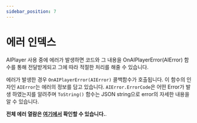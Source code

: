 ```yaml
---
sidebar_position: 7
---
```


# 에러 인덱스

AIPlayer 사용 중에 에러가 발생하면 코드와 그 내용을 OnAIPlayerError(AIError) 함수를 통해 전달받게되고 그에 따라 적절한 처리를 해줄 수 있습니다.

에러가 발생한 경우 `OnAIPlayerError(AIError)` 콜백함수가 호출됩니다. 이 함수의 인자인 `AIError`는 에러의 정보를 담고 있습니다. `AIError.ErrorCode`은 어떤 Error가 발생 하였는지를 알려주며 `ToString()` 함수는 JSON string으로 error의 자세한 내용을 알 수 있습니다.

**전체 에러 열람은 [여기에서](https://ai-platform-prd.s3.ap-northeast-2.amazonaws.com/aihuman/docs/Deepbrain-AIHuman-Error-Code-V1.1.pdf) 확인할 수 있습니다.**.
